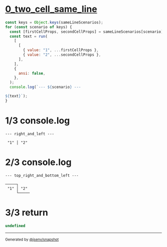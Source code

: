 # [0_two_cell_same_line](../../table_two_cells.test.mjs#L63)

```js
const keys = Object.keys(sameLineScenarios);
for (const scenario of keys) {
  const [firstCellProps, secondCellProps] = sameLineScenarios[scenario];
  const text = run(
    [
      [
        { value: "1", ...firstCellProps },
        { value: "2", ...secondCellProps },
      ],
    ],
    {
      ansi: false,
    },
  );
  console.log(`--- ${scenario} ---

${text}`);
}
```

# 1/3 console.log

```console
--- right_and_left ---

 "1" │ "2" 
```

# 2/3 console.log

```console
--- top_right_and_bottom_left ---

─────┐     
 "1" │ "2" 
     └─────
```

# 3/3 return

```js
undefined
```

---

<sub>
  Generated by <a href="https://github.com/jsenv/core/tree/main/packages/independent/snapshot">@jsenv/snapshot</a>
</sub>
